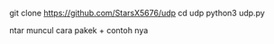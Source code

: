 git clone https://github.com/StarsX5676/udp
cd udp
python3 udp.py



ntar muncul cara pakek + contoh nya
